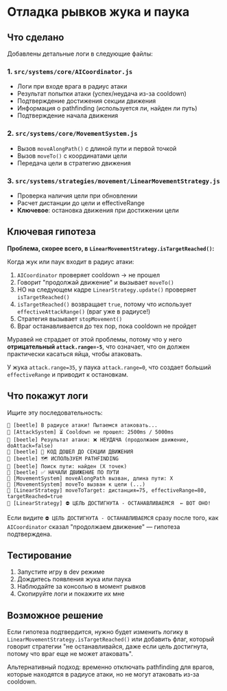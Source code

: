 # Отладка рывков жука и паука

## Что сделано

Добавлены детальные логи в следующие файлы:

### 1. `src/systems/core/AICoordinator.js`
- Логи при входе врага в радиус атаки
- Результат попытки атаки (успех/неудача из-за cooldown)
- Подтверждение достижения секции движения
- Информация о pathfinding (используется ли, найден ли путь)
- Подтверждение начала движения

### 2. `src/systems/core/MovementSystem.js`
- Вызов `moveAlongPath()` с длиной пути и первой точкой
- Вызов `moveTo()` с координатами цели
- Передача цели в стратегию движения

### 3. `src/systems/strategies/movement/LinearMovementStrategy.js`
- Проверка наличия цели при обновлении
- Расчет дистанции до цели и effectiveRange
- **Ключевое**: остановка движения при достижении цели

## Ключевая гипотеза

**Проблема, скорее всего, в `LinearMovementStrategy.isTargetReached()`:**

Когда жук или паук входит в радиус атаки:
1. `AICoordinator` проверяет cooldown → не прошел
2. Говорит "продолжай движение" и вызывает `moveTo()`
3. НО на следующем кадре `LinearStrategy.update()` проверяет `isTargetReached()`
4. `isTargetReached()` возвращает `true`, потому что использует `effectiveAttackRange()` (враг уже в радиусе!)
5. Стратегия вызывает `stopMovement()`
6. Враг останавливается до тех пор, пока cooldown не пройдет

Муравей не страдает от этой проблемы, потому что у него **отрицательный `attack.range=-5`**, что означает, что он должен практически касаться яйца, чтобы атаковать.

У жука `attack.range=35`, у паука `attack.range=0`, что создает больший `effectiveRange` и приводит к остановкам.

## Что покажут логи

Ищите эту последовательность:

```
🐞 [beetle] В радиусе атаки! Пытаемся атаковать...
🐞 [AttackSystem] ⏳ Cooldown не прошел: 2500ms / 5000ms
🐞 [beetle] Результат атаки: ❌ НЕУДАЧА (продолжаем движение, doAttack=false)
🐞 [beetle] 📍 КОД ДОШЕЛ ДО СЕКЦИИ ДВИЖЕНИЯ
🐞 [beetle] 🗺️ ИСПОЛЬЗУЕМ PATHFINDING
🐞 [beetle] Поиск пути: найден (X точек)
🐞 [beetle] ✅ НАЧАЛИ ДВИЖЕНИЕ ПО ПУТИ
🐞 [MovementSystem] moveAlongPath вызван, длина пути: X
🐞 [MovementSystem] moveTo вызван к цели (...)
🐞 [LinearStrategy] moveToTarget: дистанция=75, effectiveRange=80, targetReached=true
🐞 [LinearStrategy] ⛔ ЦЕЛЬ ДОСТИГНУТА - ОСТАНАВЛИВАЕМСЯ  ← ВОТ ОНО!
```

Если видите `⛔ ЦЕЛЬ ДОСТИГНУТА - ОСТАНАВЛИВАЕМСЯ` сразу после того, как `AICoordinator` сказал "продолжаем движение" — гипотеза подтверждена.

## Тестирование

1. Запустите игру в dev режиме
2. Дождитесь появления жука или паука
3. Наблюдайте за консолью в момент рывков
4. Скопируйте логи и покажите их мне

## Возможное решение

Если гипотеза подтвердится, нужно будет изменить логику в `LinearMovementStrategy.isTargetReached()` или добавить флаг, который говорит стратегии "не останавливайся, даже если цель достигнута, потому что враг еще не может атаковать".

Альтернативный подход: временно отключать pathfinding для врагов, которые находятся в радиусе атаки, но не могут атаковать из-за cooldown.

